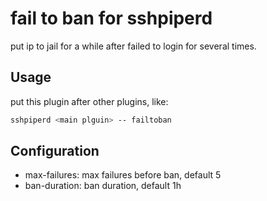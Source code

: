# fail to ban for sshpiperd

put ip to jail for a while after failed to login for several times.

## Usage

put this plugin after other plugins, like:

```bash
sshpiperd <main plguin> -- failtoban
```

## Configuration

* max-failures: max failures before ban, default 5
* ban-duration: ban duration, default 1h

